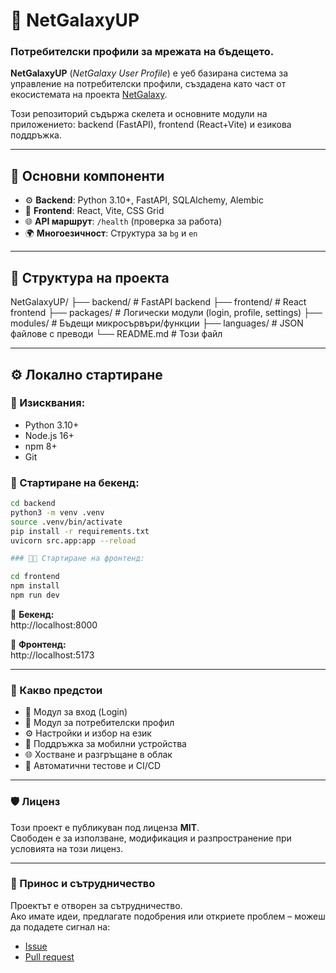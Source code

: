 # 🌌 NetGalaxyUP 
### Потребителски профили за мрежата на бъдещето.

**NetGalaxyUP** (*NetGalaxy User Profile*) е уеб базирана система за управление на потребителски профили, създадена като част от екосистемата на проекта [NetGalaxy](https://netgalaxy.org).

Този репозиторий съдържа скелета и основните модули на приложението: backend (FastAPI), frontend (React+Vite) и езикова поддръжка.

---

## 🧱 Основни компоненти

- ⚙️ **Backend**: Python 3.10+, FastAPI, SQLAlchemy, Alembic  
- 🎨 **Frontend**: React, Vite, CSS Grid  
- 🌐 **API маршрут**: `/health` (проверка за работа)  
- 🌍 **Многоезичност**: Структура за `bg` и `en`  

---

## 📂 Структура на проекта

NetGalaxyUP/
├── backend/ # FastAPI backend
├── frontend/ # React frontend
├── packages/ # Логически модули (login, profile, settings)
├── modules/ # Бъдещи микросървъри/функции
├── languages/ # JSON файлове с преводи
└── README.md # Този файл

---

## ⚙️ Локално стартиране

### 🔧 Изисквания:
- Python 3.10+  
- Node.js 16+  
- npm 8+  
- Git

### 🐍 Стартиране на бекенд:
```bash
cd backend
python3 -m venv .venv
source .venv/bin/activate
pip install -r requirements.txt
uvicorn src.app:app --reload

### 🧑‍🎨 Стартиране на фронтенд:

cd frontend
npm install
npm run dev
```

📡 **Бекенд:**  
http://localhost:8000

🎨 **Фронтенд:**  
http://localhost:5173

---

### 🚀 Какво предстои

- 🔐 Модул за вход (Login)  
- 👤 Модул за потребителски профил  
- ⚙️ Настройки и избор на език  
- 📱 Поддръжка за мобилни устройства  
- 🌐 Хостване и разгръщане в облак  
- 🧪 Автоматични тестове и CI/CD

---

### 🛡️ Лиценз

Този проект е публикуван под лиценза **MIT**.  
Свободен е за използване, модификация и разпространение при условията на този лиценз.

---

### 🤝 Принос и сътрудничество

Проектът е отворен за сътрудничество.  
Ако имате идеи, предлагате подобрения или откриете проблем – можеш да подадете сигнал на:

- [Issue](https://github.com/NetGalaxySoft/NetGalaxyUP/issues)  
- [Pull request](https://github.com/NetGalaxySoft/NetGalaxyUP/pulls)

